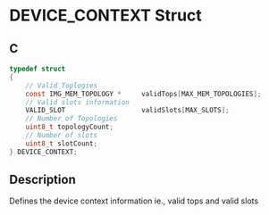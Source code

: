# DEVICE_CONTEXT Struct

## C

```c
typedef struct
{
    // Valid Toplogies
    const IMG_MEM_TOPOLOGY *     validTops[MAX_MEM_TOPOLOGIES];
    // Valid slots information
    VALID_SLOT                   validSlots[MAX_SLOTS];
    // Number of Topologies
    uint8_t topologyCount;
    // Number of slots
    uint8_t slotCount;
} DEVICE_CONTEXT;

```
## Description

 Defines the device context information ie., valid tops and valid slots 






